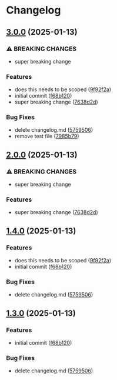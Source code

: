 # Changelog

## [3.0.0](https://github.com/landlockedboat/release-please-test/compare/api-v2.0.0...api@v3.0.0) (2025-01-13)


### ⚠ BREAKING CHANGES

* super breaking change

### Features

* does this needs to be scoped ([9f92f2a](https://github.com/landlockedboat/release-please-test/commit/9f92f2ac2879f1bd7feb138d467049d5d3648fa5))
* initial commit ([f68b120](https://github.com/landlockedboat/release-please-test/commit/f68b1208b8db627c9d3887c3077d6ceafebdbb7d))
* super breaking change ([7638d2d](https://github.com/landlockedboat/release-please-test/commit/7638d2dfaec83dd77b56d5761be4b1256267b5e6))


### Bug Fixes

* delete changelog.md ([5759506](https://github.com/landlockedboat/release-please-test/commit/57595069db3051c1a4d04f92959f9762e798d85f))
* remove test file ([7985b79](https://github.com/landlockedboat/release-please-test/commit/7985b791c8507bbd6f299327199afdfe13b78e25))

## [2.0.0](https://github.com/landlockedboat/release-please-test/compare/api@v1.4.0...api@v2.0.0) (2025-01-13)


### ⚠ BREAKING CHANGES

* super breaking change

### Features

* super breaking change ([7638d2d](https://github.com/landlockedboat/release-please-test/commit/7638d2dfaec83dd77b56d5761be4b1256267b5e6))

## [1.4.0](https://github.com/landlockedboat/release-please-test/compare/api-v1.3.0...api@v1.4.0) (2025-01-13)


### Features

* does this needs to be scoped ([9f92f2a](https://github.com/landlockedboat/release-please-test/commit/9f92f2ac2879f1bd7feb138d467049d5d3648fa5))
* initial commit ([f68b120](https://github.com/landlockedboat/release-please-test/commit/f68b1208b8db627c9d3887c3077d6ceafebdbb7d))


### Bug Fixes

* delete changelog.md ([5759506](https://github.com/landlockedboat/release-please-test/commit/57595069db3051c1a4d04f92959f9762e798d85f))

## [1.3.0](https://github.com/landlockedboat/release-please-test/compare/v1.2.0...1.3.0) (2025-01-13)


### Features

* initial commit ([f68b120](https://github.com/landlockedboat/release-please-test/commit/f68b1208b8db627c9d3887c3077d6ceafebdbb7d))


### Bug Fixes

* delete changelog.md ([5759506](https://github.com/landlockedboat/release-please-test/commit/57595069db3051c1a4d04f92959f9762e798d85f))
